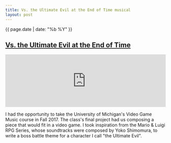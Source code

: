 ```yaml
---
title: Vs. the Ultimate Evil at the End of Time musical
layout: post
---
```

{{ page.date | date: "%b %Y" }}
## [Vs. the Ultimate Evil at the End of Time]({{page.url}})

<iframe width="100%" height="166" scrolling="no" frameborder="no" allow="autoplay" src="https://w.soundcloud.com/player/?url=https%3A//api.soundcloud.com/tracks/363990533&color=%23a5dfa9&auto_play=false&hide_related=false&show_comments=true&show_user=true&show_reposts=false&show_teaser=true"></iframe>

I had the opportunity to take the University of Michigan's Video Game Music course in Fall 2017. The class's final project had us composing a piece that would fit in a video game. I took inspiration from the Mario & Luigi RPG Series, whose soundtracks were composed by Yoko Shimomura, to write a boss battle theme for a character I call "the Ultimate Evil".
